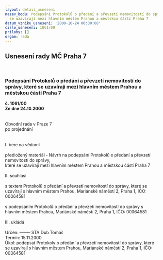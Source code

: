 ```yaml
---
layout: detail_usneseni
nazev_bodu: Podepsání Protokolů o předání a převzetí nemovitostí do správy, které
  se uzavírají mezi hlavním městem Prahou a městskou částí Praha 7
datum_vzniku_usneseni: '2000-10-24 00:00:00'
cislo_usneseni: 1061/00
prilohy: []
organ: rada
---
```

<div id="ucUsn_pList" class="usn">
	<span><h2>Usnesení rady MČ Praha 7 </h2>
<br></span><div class="standBody">
<span><h3>Podepsání Protokolů o předání a převzetí nemovitostí do správy, které se uzavírají mezi hlavním městem Prahou a městskou částí Praha 7</h3></span><div class="center">
		<strong>č. 1061/00</strong><br>
	</div>
<div class="center">
		<strong>Ze dne 24.10.2000</strong><br><br>
	</div>
<br>Obvodní rada v Praze 7<br>po projednání<br><br><br>I.	bere na vědomí<br><br> předložený materiál - Návrh na podepsání Protokolů o předání a převzetí nemovitostí do správy, <br>které se uzavírají mezi hlavním městem Prahou a městskou částí Praha 7<br><br>II.	souhlasí <br><br>s textem Protokolů o předání a převzetí nemovitostí do správy, které se uzavírají s hlavním městem Prahou, Mariánské náměstí 2, Praha 1, IČO: 00064581<br><br>s podepsáním Protokolů o předání a převzetí nemovitostí do správy s hlavním městem Prahou, Mariánské náměstí 2, Praha 1, IČO: 00064581<br><br>III.	ukládá <br><br> Určen:	–––––	STA Dub Tomáš<br>Termín: 15.11.2000<br>Úkol:	podepsat Protokoly o předání a převzetí nemovitostí do správy, které se uzavírají s hlavním městem Prahou, Mariánské náměstí 2, Praha 1, IČO: 00064581 <br> </div>
</div>
